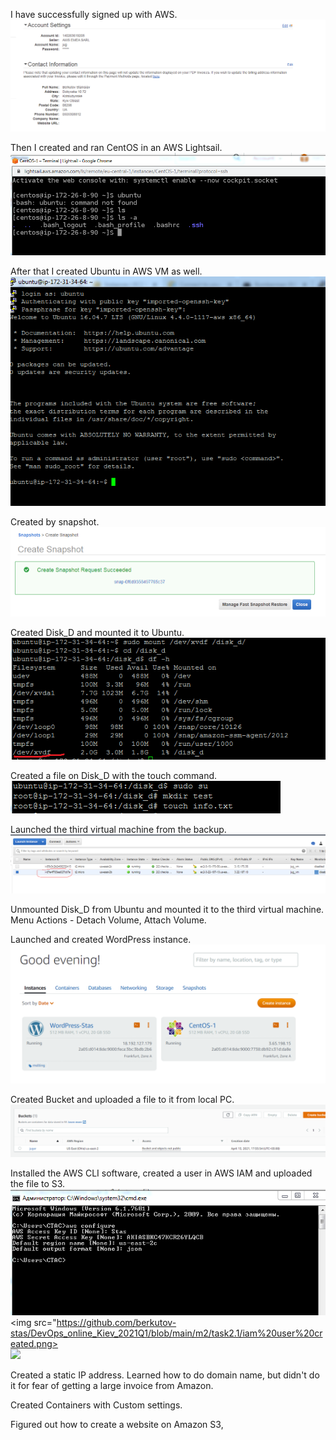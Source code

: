 I have successfully signed up with AWS.  
<img src="https://github.com/berkutov-stas/DevOps_online_Kiev_2021Q1/blob/main/m2/task2.1/RegistrationAWS.png">

Then I created and ran CentOS in an AWS Lightsail.  
<img src="https://github.com/berkutov-stas/DevOps_online_Kiev_2021Q1/blob/main/m2/task2.1/centos-aws.png">

After that I created Ubuntu in AWS VM as well.  
<img src="https://github.com/berkutov-stas/DevOps_online_Kiev_2021Q1/blob/main/m2/task2.1/connect%20to%20aws-ubuntu.png">

Created by snapshot.  
<img src="https://github.com/berkutov-stas/DevOps_online_Kiev_2021Q1/blob/main/m2/task2.1/create%20shapshot.png">

Created Disk_D and mounted it to Ubuntu. 
<img src="https://github.com/berkutov-stas/DevOps_online_Kiev_2021Q1/blob/main/m2/task2.1/disk_attached%20ubuntu.png">

Created a file on Disk_D with the touch command.  
<img src="https://github.com/berkutov-stas/DevOps_online_Kiev_2021Q1/blob/main/m2/task2.1/file%20created%20disk_d.png">

Launched the third virtual machine from the backup.  
<img src="https://github.com/berkutov-stas/DevOps_online_Kiev_2021Q1/blob/main/m2/task2.1/new%20instance%20from%20backup.png">

Unmounted Disk_D from Ubuntu and mounted it to the third virtual machine. Menu Actions - Detach Volume, Attach Volume.

Launched and created WordPress instance.  
<img src="https://github.com/berkutov-stas/DevOps_online_Kiev_2021Q1/blob/main/m2/task2.1/WordPress%20created.png">

Created Bucket and uploaded a file to it from local PC.  
<img src="https://github.com/berkutov-stas/DevOps_online_Kiev_2021Q1/blob/main/m2/task2.1/bucket.png">

Installed the AWS CLI software, created a user in AWS IAM and uploaded the file to S3.  
<img src="https://github.com/berkutov-stas/DevOps_online_Kiev_2021Q1/blob/main/m2/task2.1/aws%20cli.png">  
<img src="https://github.com/berkutov-stas/DevOps_online_Kiev_2021Q1/blob/main/m2/task2.1/iam%20user%20created.png>  
<img src="https://github.com/berkutov-stas/DevOps_online_Kiev_2021Q1/blob/main/m2/task2.1/upload%20file%20to%20bucket%20from%20cli.png">  

Created a static IP address. Learned how to do domain name, but didn't do it for fear of getting a large invoice from Amazon.

Created Containers with Custom settings.

Figured out how to create a website on Amazon S3,
